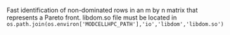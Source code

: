 Fast identification of non-dominated rows in an m by n matrix that represents a Pareto front.
libdom.so file must be located in `os.path.join(os.environ['MODCELLHPC_PATH'],'io','libdom','libdom.so')`
